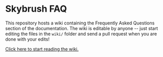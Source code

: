 # Skybrush FAQ

This repository hosts a wiki containing the Frequently Asked Questions section
of the documentation. The wiki is editable by anyone -- just start editing the
files in the `wiki/` folder and send a pull request when you are done with your
edits!

[Click here to start reading the wiki.](https://github.com/skybrush-io/faq/wiki)
